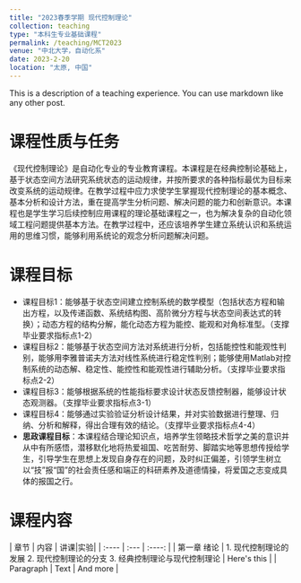 ```yaml
---
title: "2023春季学期 现代控制理论"
collection: teaching
type: "本科生专业基础课程"
permalink: /teaching/MCT2023
venue: "中北大学，自动化系"
date: 2023-2-20
location: "太原, 中国"
---
```


This is a description of a teaching experience. You can use markdown like any other post.

课程性质与任务
======
《现代控制理论》是自动化专业的专业教育课程。本课程是在经典控制论基础上，基于状态空间方法研究系统状态的运动规律，并按所要求的各种指标最优为目标来改变系统的运动规律。在教学过程中应力求使学生掌握现代控制理论的基本概念、基本分析和设计方法，重在提高学生分析问题、解决问题的能力和创新意识。本课程也是学生学习后续控制应用课程的理论基础课程之一，也为解决复杂的自动化领域工程问题提供基本方法。在教学过程中，还应该培养学生建立系统认识和系统运用的思维习惯，能够利用系统论的观念分析问题解决问题。

课程目标
======
* 课程目标1：能够基于状态空间建立控制系统的数学模型（包括状态方程和输出方程，以及传递函数、系统结构图、高阶微分方程与状态空间表达式的转换）；动态方程的结构分解，能化动态方程为能控、能观和对角标准型。（支撑毕业要求指标点1-2）
* 课程目标2：能够基于状态空间方法对系统进行分析，包括能控性和能观性判别，能够用李雅普诺夫方法对线性系统进行稳定性判别；能够使用Matlab对控制系统的动态解、稳定性、能控性和能观性进行辅助分析。（支撑毕业要求指标点2-2）
* 课程目标3：能够根据系统的性能指标要求设计状态反馈控制器，能够设计状态观测器。（支撑毕业要求指标点3-1）
* 课程目标4：能够通过实验验证分析设计结果，并对实验数据进行整理、归纳、分析和解释，得出合理有效的结论。（支撑毕业要求指标点4-4）
* **思政课程目标**：本课程结合理论知识点，培养学生领略技术哲学之美的意识并从中有所感悟，潜移默化地将热爱祖国、吃苦耐劳、脚踏实地等思想传授给学生，引导学生在思想上发现自身存在的问题，及时纠正偏差，引领学生树立以“技”报“国”的社会责任感和端正的科研素养及道德情操，将爱国之志变成具体的报国之行。

课程内容
======
| 章节      | 内容 | 讲课|实验|
|   :----       |    :---  |     :----:  |
| 第一章 绪论      | 1. 现代控制理论的发展
2. 现代控制理论的分支
3. 经典控制理论与现代控制理论       | Here's this   |
| Paragraph   | Text        | And more      |
